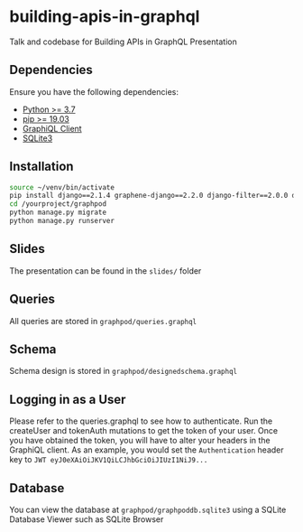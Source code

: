 # building-apis-in-graphql

Talk and codebase for Building APIs in GraphQL Presentation

## Dependencies

Ensure you have the following dependencies:

* [Python >= 3.7](https://www.python.org/downloads/) 
* [pip >= 19.03](https://pip.pypa.io/en/stable/installing/)
* [GraphiQL Client](https://electronjs.org/apps/graphiql)
* [SQLite3](http://www.sqlitetutorial.net/download-install-sqlite/)

## Installation

```bash
source ~/venv/bin/activate
pip install django==2.1.4 graphene-django==2.2.0 django-filter==2.0.0 django-graphql-jwt==0.1.5
cd /yourproject/graphpod
python manage.py migrate
python manage.py runserver
```

## Slides
The presentation can be found in the `slides/` folder


## Queries

All queries are stored in `graphpod/queries.graphql`

## Schema 

Schema design is stored in `graphpod/designedschema.graphql`

## Logging in as a User
Please refer to the queries.graphql to see how to authenticate. Run the createUser and tokenAuth mutations to get the token of your user. Once you have obtained the token, you will
have to alter your headers in the GraphiQL client. As an example, you would set the `Authentication` header key to
`JWT eyJ0eXAiOiJKV1QiLCJhbGciOiJIUzI1NiJ9...`

## Database 
You can view the database at ```graphpod/graphpoddb.sqlite3``` using a SQLite Database Viewer such as SQLite Browser
